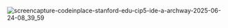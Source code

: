 
![screencapture-codeinplace-stanford-edu-cip5-ide-a-archway-2025-06-24-08_39_59](https://github.com/user-attachments/assets/d5f9df5b-6a7e-4b40-9e8b-09606c719dbf)
